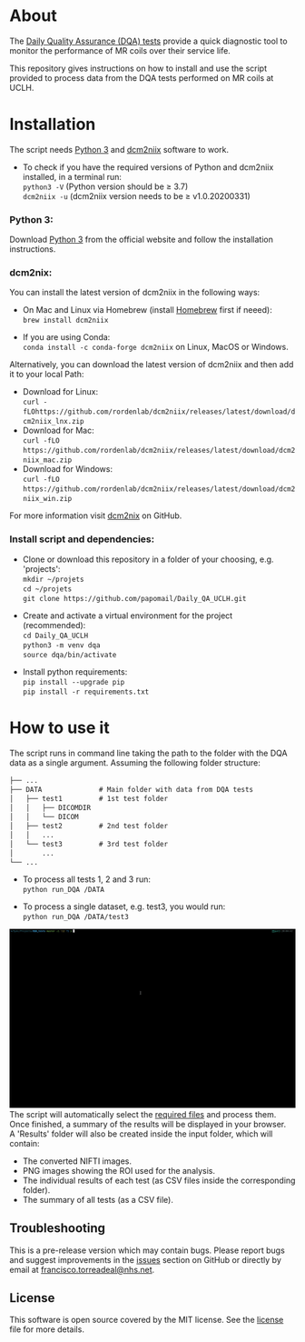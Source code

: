 # About

The [Daily Quality Assurance (DQA) tests](dqa.md) provide a quick diagnostic tool to monitor the performance of MR coils over their service life.   

This repository gives instructions on how to install and use the script provided to process data from the DQA tests performed on MR coils at UCLH.  



# Installation
The script needs [Python 3](https://www.python.org/downloads/)  and [dcm2niix](https://github.com/rordenlab/dcm2niix)  software to work.  
* To check if you have the required versions of Python and dcm2niix  installed, in a terminal run:    
`python3 -V`   (Python version should  be <t>&ge;</t> 3.7)  
`dcm2niix -u` (dcm2niix version needs to be <t>&ge;</t> v1.0.20200331)

###  Python 3:
Download [Python 3](https://www.python.org/downloads/) from the official website and follow the installation instructions.

### dcm2nix:
You can install the latest version of dcm2niix in the following ways: 


* On Mac and Linux via Homebrew (install [Homebrew](https://brew.sh/) first if neeed):   
`brew install dcm2niix`

* If you are using Conda:   
`conda install -c conda-forge dcm2niix` on Linux, MacOS or Windows.

Alternatively, you can download the latest version of dcm2niix and then add it to your local Path:    
 * Download for Linux:  
`curl -fLOhttps://github.com/rordenlab/dcm2niix/releases/latest/download/dcm2niix_lnx.zip`
 * Download for Mac:  
`curl -fLO https://github.com/rordenlab/dcm2niix/releases/latest/download/dcm2niix_mac.zip`
 * Download for Windows:  
`curl -fLO https://github.com/rordenlab/dcm2niix/releases/latest/download/dcm2niix_win.zip`

 
For more information visit [dcm2nix](https://github.com/rordenlab/) on GitHub.

### Install script and dependencies:
* Clone or download this repository in a folder of your choosing, e.g. 'projects':  
`mkdir ~/projets`  
`cd ~/projets`  
`git clone https://github.com/papomail/Daily_QA_UCLH.git`  

* Create and activate a virtual environment for the project (recommended):  
  `cd Daily_QA_UCLH`  
  `python3 -m venv dqa`  
  `source dqa/bin/activate`

* Install python requirements:  
  `pip install --upgrade pip`  
  `pip install -r requirements.txt`


# How to use it

The script runs in command line taking the path to the folder with the DQA data as a single argument.
Assuming the following folder structure:
  
    ├── ...
    ├── DATA              # Main folder with data from DQA tests
    │   ├── test1         # 1st test folder 
    │   │   ├── DICOMDIR
    │   │   └── DICOM 
    │   ├── test2         # 2nd test folder
    │   │   ...           
    │   └── test3         # 3rd test folder
    │       ...         
    └── ...

* To process all tests 1, 2 and 3 run:   
  `python run_DQA /DATA`  

* To process a single dataset, e.g. test3, you would run:   
  `python run_DQA /DATA/test3`

![](media/DQA_use.gif)
The script will automatically select the [required files](dqa.md#labeling-acquisitions) and process them. Once finished, a summary of the results will be displayed in your browser.   
A 'Results' folder will also be created inside the input folder, which will contain:
 - The converted NIFTI images.
 - PNG images showing the ROI used for the analysis.
 - The individual results of each test (as CSV files inside the corresponding folder).
 - The summary of all tests (as a CSV file).

## Troubleshooting
This is a pre-release version which may contain bugs. Please report bugs and suggest improvements in the [issues](https://github.com/papomail/Daily_QA_UCLH/issues) section on GitHub or directly by email at francisco.torreadeal@nhs.net.

## License

This software is open source covered by the MIT license. See the [license](license.md) file for more details.
